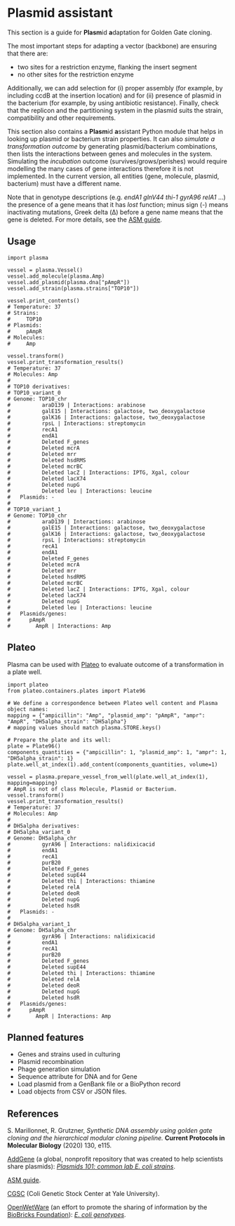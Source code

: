 # Plasmid assistant

This section is a guide for **Plasm**id **a**daptation for Golden Gate cloning.

The most important steps for adapting a vector (backbone) are ensuring that there are:
* two sites for a restriction enzyme, flanking the insert segment
* no other sites for the restriction enzyme

Additionally, we can add selection for (i) proper assembly (for example, by including ccdB at the insertion location) and for (ii) presence of plasmid in the bacterium (for example, by using antibiotic resistance). Finally, check that the replicon and the partitioning system in the plasmid suits the strain, compatibility and other requirements.


This section also contains a **Plasm**id **a**ssistant Python module that helps in looking up plasmid or bacterium strain properties. It can also *simulate a transformation outcome* by generating plasmid/bacterium combinations, then lists the interactions between genes and molecules in the system. Simulating the *incubation* outcome (survives/grows/perishes) would require modelling the many cases of gene interactions therefore it is not implemented. In the current version, all entities (gene, molecule, plasmid, bacterium) must have a different name.

Note that in genotype descriptions (e.g. *endA1 glnV44 thi-1 gyrA96 relA1* ...) the presence of a gene means that it has *lost* function; minus sign (-) means inactivating mutations, Greek delta (Δ) before a gene name means that the gene is deleted. For more details, see the [ASM guide](https://mcb.asm.org/content/nomenclature).


## Usage

    import plasma

    vessel = plasma.Vessel()
    vessel.add_molecule(plasma.Amp)
    vessel.add_plasmid(plasma.dna["pAmpR"])
    vessel.add_strain(plasma.strains["TOP10"])

    vessel.print_contents()
    # Temperature: 37
    # Strains:
    #     TOP10
    # Plasmids:
    #     pAmpR
    # Molecules:
    #     Amp

    vessel.transform()
    vessel.print_transformation_results()
    # Temperature: 37
    # Molecules: Amp
    # 
    # TOP10 derivatives:
    # TOP10_variant_0
    # Genome: TOP10_chr
    #          araD139 | Interactions: arabinose
    #          galE15 | Interactions: galactose, two_deoxygalactose
    #          galK16 | Interactions: galactose, two_deoxygalactose
    #          rpsL | Interactions: streptomycin
    #          recA1 
    #          endA1 
    #          Deleted F_genes 
    #          Deleted mcrA 
    #          Deleted mrr 
    #          Deleted hsdRMS 
    #          Deleted mcrBC 
    #          Deleted lacZ | Interactions: IPTG, Xgal, colour
    #          Deleted lacX74 
    #          Deleted nupG 
    #          Deleted leu | Interactions: leucine
    #   Plasmids: -
    # 
    # TOP10_variant_1
    # Genome: TOP10_chr
    #          araD139 | Interactions: arabinose
    #          galE15 | Interactions: galactose, two_deoxygalactose
    #          galK16 | Interactions: galactose, two_deoxygalactose
    #          rpsL | Interactions: streptomycin
    #          recA1 
    #          endA1 
    #          Deleted F_genes 
    #          Deleted mcrA 
    #          Deleted mrr 
    #          Deleted hsdRMS 
    #          Deleted mcrBC 
    #          Deleted lacZ | Interactions: IPTG, Xgal, colour
    #          Deleted lacX74 
    #          Deleted nupG 
    #          Deleted leu | Interactions: leucine
    #   Plasmids/genes:
    #      pAmpR
    #        AmpR | Interactions: Amp



## Plateo

Plasma can be used with [Plateo](https://edinburgh-genome-foundry.github.io/Plateo/) to evaluate outcome of a transformation in a plate well.

    import plateo
    from plateo.containers.plates import Plate96

    # We define a correspondence between Plateo well content and Plasma object names:
    mapping = {"ampicillin": "Amp", "plasmid_amp": "pAmpR", "ampr": "AmpR", "DH5alpha_strain": "DH5alpha"}
    # mapping values should match plasma.STORE.keys()

    # Prepare the plate and its well:
    plate = Plate96()
    components_quantities = {"ampicillin": 1, "plasmid_amp": 1, "ampr": 1, "DH5alpha_strain": 1}
    plate.well_at_index(1).add_content(components_quantities, volume=1)

    vessel = plasma.prepare_vessel_from_well(plate.well_at_index(1), mapping=mapping)
    # AmpR is not of class Molecule, Plasmid or Bacterium.
    vessel.transform()
    vessel.print_transformation_results()
    # Temperature: 37
    # Molecules: Amp
    # 
    # DH5alpha derivatives:
    # DH5alpha_variant_0
    # Genome: DH5alpha_chr
    #          gyrA96 | Interactions: nalidixicacid
    #          endA1 
    #          recA1 
    #          purB20 
    #          Deleted F_genes 
    #          Deleted supE44 
    #          Deleted thi | Interactions: thiamine
    #          Deleted relA 
    #          Deleted deoR 
    #          Deleted nupG 
    #          Deleted hsdR 
    #   Plasmids: -
    # 
    # DH5alpha_variant_1
    # Genome: DH5alpha_chr
    #          gyrA96 | Interactions: nalidixicacid
    #          endA1 
    #          recA1 
    #          purB20 
    #          Deleted F_genes 
    #          Deleted supE44 
    #          Deleted thi | Interactions: thiamine
    #          Deleted relA 
    #          Deleted deoR 
    #          Deleted nupG 
    #          Deleted hsdR 
    #   Plasmids/genes:
    #      pAmpR
    #        AmpR | Interactions: Amp


## Planned features

* Genes and strains used in culturing
* Plasmid recombination
* Phage generation simulation
* Sequence attribute for DNA and for Gene
* Load plasmid from a GenBank file or a BioPython record
* Load objects from CSV or JSON files.


## References

S. Marillonnet, R. Grutzner, *Synthetic DNA assembly using golden gate cloning and the hierarchical modular cloning pipeline.* **Current Protocols in Molecular Biology** (2020) 130, e115.

[AddGene](http://www.addgene.org) (a global, nonprofit repository that was created to help scientists share plasmids): *[Plasmids 101: common lab E. coli strains](https://blog.addgene.org/plasmids-101-common-lab-e-coli-strains)*.

[ASM guide](https://mcb.asm.org/content/nomenclature).

[CGSC](https://cgsc.biology.yale.edu) (Coli Genetic Stock Center at Yale University).

[OpenWetWare](https://openwetware.org) (an effort to promote the sharing of information by the [BioBricks Foundation](https://biobricks.org/)): *[E. coli genotypes](https://openwetware.org/wiki/E._coli_genotypes)*.
